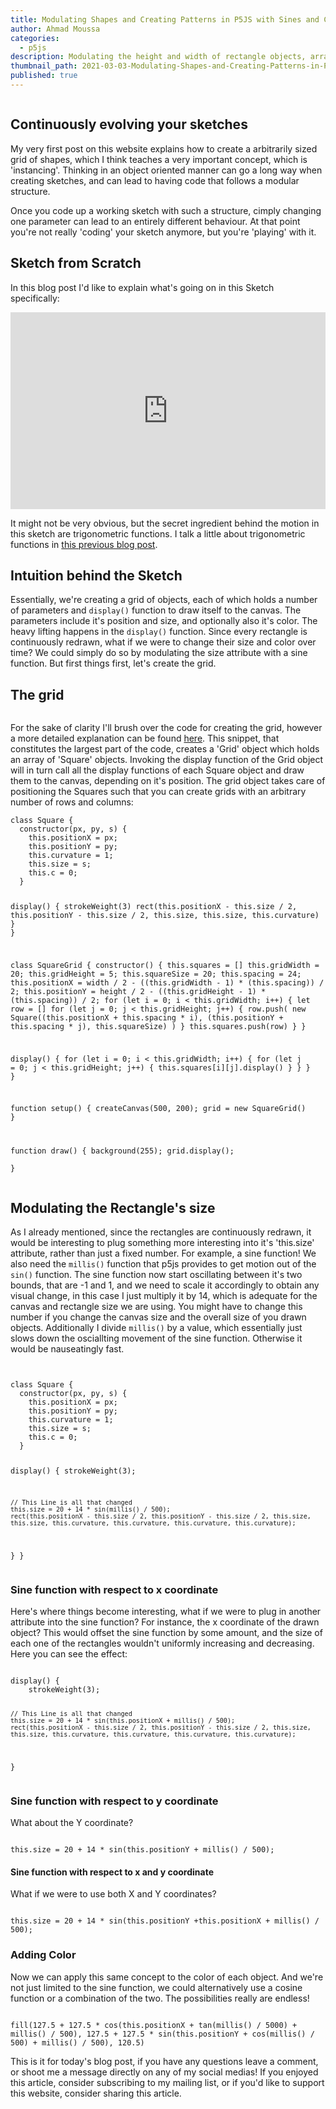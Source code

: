 ```yaml
---
title: Modulating Shapes and Creating Patterns in P5JS with Sines and Cosines
author: Ahmad Moussa
categories:
  - p5js
description: Modulating the height and width of rectangle objects, arranged in a grid-like manner, with respect to their x and y coordinates allows you to create interesting patterns, this blog post explains how to achieve this effect.
thumbnail_path: 2021-03-03-Modulating-Shapes-and-Creating-Patterns-in-P5JS-with-Sines-and-Cosines.png
published: true
---
```

<div class="box alt">
    <div class="row gtr-50 gtr-uniform">
        <div class="col-4"><span class="image fit"><img src="https://gorillasun.de/assets/images/2021-03-03-Modulating-Shapes-and-Creating-Patterns-in-P5JS-with-Sines-and-Cosines/positionX.gif" alt="" /></span></div>
        <div class="col-4"><span class="image fit"><img src="https://gorillasun.de/assets/images/2021-03-03-Modulating-Shapes-and-Creating-Patterns-in-P5JS-with-Sines-and-Cosines/positionY.gif" alt="" /></span></div>
        <div class="col-4"><span class="image fit"><img src="https://gorillasun.de/assets/images/2021-03-03-Modulating-Shapes-and-Creating-Patterns-in-P5JS-with-Sines-and-Cosines/positionXnY.gif" alt="" /></span></div>
    </div>
</div>
<h2>Continuously evolving your sketches</h2>
<p>My very first post on this website explains how to create a arbitrarily sized grid of shapes, which I think teaches a very important concept, which is 'instancing'. Thinking in an object oriented manner can go a long way when creating sketches, and can lead to having code that follows a modular structure.</p> 

<p>Once you code up a working sketch with such a structure, cimply changing one parameter can lead to an entirely different behaviour. At that point you're not really 'coding' your sketch anymore, but you're 'playing' with it.</p>

<h2>Sketch from Scratch</h2>
<p>In this blog post I'd like to explain what's going on in this Sketch specifically:</p>

<iframe width="100%" height="315" src="https://www.youtube.com/embed/f0RLlSmxfK8" frameborder="0" allow="accelerometer; autoplay; clipboard-write; encrypted-media; gyroscope; picture-in-picture" allowfullscreen></iframe>

<p>It might not be very obvious, but the secret ingredient behind the motion in this sketch are trigonometric functions. I talk a little about trigonometric functions in <a href='https://gorillasun.de/blog/Continuous-oscillating-motion-in-P5JS-with-Sine-functions' target="_blank" rel="noopener noreferrer">this previous blog post</a>.</p>

<h2>Intuition behind the Sketch</h2>
<p>Essentially, we're creating a grid of objects, each of which holds a number of parameters and <code>display()</code> function to draw itself to the canvas. The parameters include it's position and size, and optionally also it's color. The heavy lifting happens in the <code>display()</code> function. Since every rectangle is continuously redrawn, what if we were to change their size and color over time? We could simply do so by modulating the size attribute with a sine function. But first things first, let's create the grid.</p>

<h2>The grid</h2>
<span class="image fit"><img src="https://gorillasun.de/assets/images/2021-03-03-Modulating-Shapes-and-Creating-Patterns-in-P5JS-with-Sines-and-Cosines/grid.png" alt="" /></span>

<p>For the sake of clarity I'll brush over the code for creating the grid, however a more detailed explanation can be found <a href='https://gorillasun.de/blog/Sketch-from-Scratch-1-Colorful-checkerboard-in-P5JS' target="_blank" rel="noopener noreferrer">here</a>. This snippet, that constitutes the largest part of the code, creates a 'Grid' object which holds an array of 'Square' objects. Invoking the display function of the Grid object will in turn call all the display functions of each Square object and draw them to the canvas, depending on it's position. The grid object takes care of positioning the Squares such that you can create grids with an arbitrary number of rows and columns:</p>
<pre><code>class Square {
  constructor(px, py, s) {
    this.positionX = px;
    this.positionY = py;
    this.curvature = 1;
    this.size = s;
    this.c = 0;
  }
  
  display() {
    strokeWeight(3)
    rect(this.positionX - this.size / 2, this.positionY - this.size / 2,
          this.size, this.size, this.curvature)
  }
}

class SquareGrid {
  constructor() {
    this.squares = []
    this.gridWidth = 20;
    this.gridHeight = 5;
    this.squareSize = 20;
    this.spacing = 24;
    this.positionX = width / 2 - ((this.gridWidth - 1) * (this.spacing)) / 2;
    this.positionY = height / 2 - ((this.gridHeight - 1) * (this.spacing)) / 2;
    for (let i = 0; i < this.gridWidth; i++) {
      let row = []
      for (let j = 0; j < this.gridHeight; j++) {
        row.push(
          new Square((this.positionX + this.spacing * i), (this.positionY + this.spacing * j), this.squareSize)
        )
      }
      this.squares.push(row)
    }
  }

  display() {
    for (let i = 0; i < this.gridWidth; i++) {
      for (let j = 0; j < this.gridHeight; j++) {
        this.squares[i][j].display()
      }
    }
  }
}

function setup() {
  createCanvas(500, 200);
  grid = new SquareGrid()
}


function draw() {
  background(255);
  grid.display();  
}
</code></pre>
<p></p>
<h2>Modulating the Rectangle's size</h2>
<p>As I already mentioned, since the rectangles are continuously redrawn, it would be interesting to plug something more interesting into it's 'this.size' attribute, rather than just a fixed number. For example, a sine function! We also need the <code>millis()</code> function that p5js provides to get motion out of the <code>sin()</code> function. The sine function now start oscillating between it's two bounds, that are -1 and 1, and we need to scale it accordingly to obtain any visual change, in this case I just multiply it by 14, which is adequate for the canvas and rectangle size we are using. You might have to change this number if you change the canvas size and the overall size of you drawn objects. Additionally I divide <code>millis()</code> by a value, which essentially just slows down the osciallting movement of the sine function. Otherwise it would be nauseatingly fast.</p>
<span class="image fit"><img src="https://gorillasun.de/assets/images/2021-03-03-Modulating-Shapes-and-Creating-Patterns-in-P5JS-with-Sines-and-Cosines/modulatingSize.gif" alt="" /></span>
<pre><code>
class Square {
  constructor(px, py, s) {
    this.positionX = px;
    this.positionY = py;
    this.curvature = 1;
    this.size = s;
    this.c = 0;
  }
  
  display() {
    strokeWeight(3);
    
    // This Line is all that changed
    this.size = 20 + 14 * sin(millis() / 500);
    rect(this.positionX - this.size / 2, this.positionY - this.size / 2, this.size, this.size, this.curvature, this.curvature, this.curvature, this.curvature);
  }
}
</code></pre>
<p></p>
<h3>Sine function with respect to x coordinate</h3>
<p>Here's where things become interesting, what if we were to plug in another attribute into the sine function? For instance, the x coordinate of the drawn object? This would offset the sine function by some amount, and the size of each one of the rectangles wouldn't uniformly increasing and decreasing. Here you can see the effect:</p>
<span class="image fit"><img src="https://gorillasun.de/assets/images/2021-03-03-Modulating-Shapes-and-Creating-Patterns-in-P5JS-with-Sines-and-Cosines/positionX.gif" alt="" /></span>
<pre><code>display() {
    strokeWeight(3);
    
    // This Line is all that changed
    this.size = 20 + 14 * sin(this.positionX + millis() / 500);
    rect(this.positionX - this.size / 2, this.positionY - this.size / 2, this.size, this.size, this.curvature, this.curvature, this.curvature, this.curvature);
}
</code></pre>
<p></p>
<h3>Sine function with respect to y coordinate</h3>
<p>What about the Y coordinate?</p>
<span class="image fit"><img src="https://gorillasun.de/assets/images/2021-03-03-Modulating-Shapes-and-Creating-Patterns-in-P5JS-with-Sines-and-Cosines/positionY.gif" alt="" /></span>
<pre><code>this.size = 20 + 14 * sin(this.positionY + millis() / 500);</code></pre>
<p></p>
<h4>Sine function with respect to x and y coordinate</h4>
<p>What if we were to use both X and Y coordinates?</p>
<span class="image fit"><img src="https://gorillasun.de/assets/images/2021-03-03-Modulating-Shapes-and-Creating-Patterns-in-P5JS-with-Sines-and-Cosines/positionXnY.gif" alt="" /></span>
<pre><code>this.size = 20 + 14 * sin(this.positionY +this.positionX + millis() / 500);</code></pre>
<p></p>
<h3>Adding Color</h3>
<p>Now we can apply this same concept to the color of each object. And we're not just limited to the sine function, we could alternatively use a cosine function or a combination of the two. The possibilities really are endless!</p>
<span class="image fit"><img src="https://gorillasun.de/assets/images/2021-03-03-Modulating-Shapes-and-Creating-Patterns-in-P5JS-with-Sines-and-Cosines/color.gif" alt="" /></span>
<pre><code>fill(127.5 + 127.5 * cos(this.positionX + tan(millis() / 5000) + millis() / 500), 127.5 + 127.5 * sin(this.positionY + cos(millis() / 500) + millis() / 500), 120.5)</code></pre>

<!--
<div style="width:500px; height:200px; text-align:center; overflow:hidden; display: block; margin-left: auto; margin-right: auto;">
<iframe style="width:100%; height:100%; text-align:center; overflow:hidden; display: block; margin-left: auto; margin-right: auto;" src="https://editor.p5js.org/AhmadMoussa/embed/HaWoY9swq"></iframe>
</div>
-->

<p>This is it for today's blog post, if you have any questions leave a comment, or shoot me a message directly on any of my social medias! If you enjoyed this article, consider subscribing to my mailing list, or if you'd like to support this website, consider sharing this article.</p>

